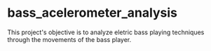 # bass_acelerometer_analysis
This project's objective is to analyze eletric bass playing techniques through the movements of the bass player.
